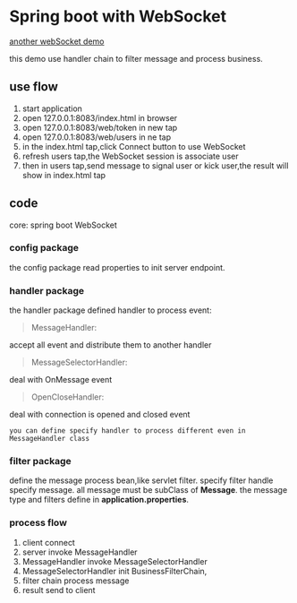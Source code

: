 # Spring boot with WebSocket
[another webSocket demo](https://github.com/DR-YangLong/websocket)

this demo use handler chain to filter message and process business.

## use flow
1. start application
2. open 127.0.0.1:8083/index.html in browser
3. open 127.0.0.1:8083/web/token in new tap 
4. open 127.0.0.1:8083/web/users in ne tap 
5. in the index.html tap,click Connect button to use WebSocket
6. refresh users tap,the WebSocket session is associate user
7. then in users tap,send message to signal user or kick user,the result will show in index.html tap

## code
core: spring boot WebSocket
### config package
the config package read properties to init server endpoint.
### handler package
the handler package defined handler to process event:
> MessageHandler: 

accept all event and distribute them to another handler
> MessageSelectorHandler: 

deal with OnMessage event
> OpenCloseHandler: 

deal with connection is opened and closed event

```text
you can define specify handler to process different even in MessageHandler class
```
### filter package
define the message process bean,like servlet filter.
specify filter handle specify message.
all message must be subClass of **Message**.
the message type and filters define in **application.properties**.


### process flow
1. client connect
2. server invoke MessageHandler
3. MessageHandler invoke MessageSelectorHandler
4. MessageSelectorHandler init BusinessFilterChain,
5. filter chain process message
6. result send to client
